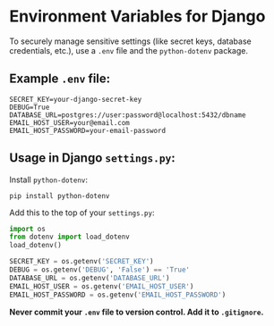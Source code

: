 # Environment Variables for Django

To securely manage sensitive settings (like secret keys, database credentials, etc.), use a `.env` file and the `python-dotenv` package.

## Example `.env` file:

```
SECRET_KEY=your-django-secret-key
DEBUG=True
DATABASE_URL=postgres://user:password@localhost:5432/dbname
EMAIL_HOST_USER=your@email.com
EMAIL_HOST_PASSWORD=your-email-password
```

## Usage in Django `settings.py`:

Install `python-dotenv`:
```
pip install python-dotenv
```

Add this to the top of your `settings.py`:
```python
import os
from dotenv import load_dotenv
load_dotenv()

SECRET_KEY = os.getenv('SECRET_KEY')
DEBUG = os.getenv('DEBUG', 'False') == 'True'
DATABASE_URL = os.getenv('DATABASE_URL')
EMAIL_HOST_USER = os.getenv('EMAIL_HOST_USER')
EMAIL_HOST_PASSWORD = os.getenv('EMAIL_HOST_PASSWORD')
```

**Never commit your `.env` file to version control. Add it to `.gitignore`.**
